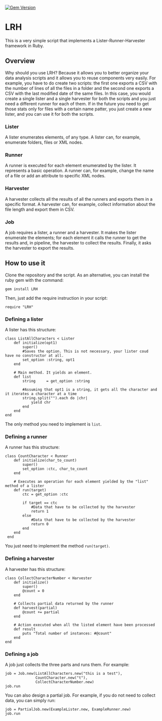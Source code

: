 [![Gem Version](https://badge.fury.io/rb/LRH.svg)](https://badge.fury.io/rb/LRH)

# LRH
This is a very simple script that implements a Lister-Runner-Harvester framework in Ruby.

## Overview
Why should you use LRH? Because it allows you to better organize your data analysis scripts and it allows you to reuse components
very easily. For example, you have to do create two scripts: the first one exports a CSV with the number of lines of all the files in a
folder and the second one exports a CSV with the last modified date of the same files. In this case, you would create a single lister and
a single harvester for both the scripts and you just need a different runner for each of them. If in the future you need to get those
stats only for files with a certain name patter, you just create a new lister, and you can use it for both the scripts.

### Lister
A lister enumerates elements, of any type. A lister can, for example, enumerate folders, files or XML nodes.

### Runner
A runner is executed for each element enumerated by the lister. It represents a basic operation. A runner can, for example, 
change the name of a file or add an attribute to specific XML nodes.

### Harvester
A harvester collects all the results of all the runners and exports them in a specific format. A harvester can, for example, 
collect information about the file length and export them in CSV.

### Job
A job requires a lister, a runner and a harvester. It makes the lister enumerate the elements; for each element it calls the runner
to get the results and, in pipeline, the harvester to collect the results. Finally, it asks the harvester to export the results.


## How to use it
Clone the repository and the script. As an alternative, you can install the ruby gem with the command:
```
gem install LRH
```

Then, just add the require instruction in your script:

`require "LRH"`

### Defining a lister
A lister has this structure:
```
class ListAllCharacters < Lister
    def initialize(opt1)
        super()
        #Saves the option. This is not necessary, your lister coud have no constructor at all.
        set_option :string, opt1
    end

    # Main method. It yields an element.
    def list
        string     = get_option :string
        
        #Assuming that opt1 is a string, it gets all the character and it iterates a character at a time
        string.split("").each do |chr|
            yield chr
        end
    end
end
```

The only method you need to implement is `list`.

### Defining a runner
A runner has this structure:
```
class CountCharacter < Runner
    def initialize(char_to_count)
        super()
        set_option :ctc, char_to_count
    end
    
    # Executes an operation for each element yielded by the "list" method of a lister
    def run(target)
        ctc = get_option :ctc
        
        if target == ctc
            #Data that have to be collected by the harvester
            return 1
        else
            #Data that have to be collected by the harvester
            return 0
        end
    end
 end
```

You just need to implement the method `run(target)`.

### Defining a harvester
A harvester has this structure:
```
class CollectCharacterNumber < Harvester
    def initialize()
        super()
        @count = 0
    end
    
    # Collects partial data returned by the runner
    def harvest(partial)
        @count += partial
    end

    # Action executed when all the listed element have been processed
    def result
        puts "Total number of instances: #@count"
    end
end
```

### Defining a job
A job just collects the three parts and runs them. For example:
```
job = Job.new(ListAllCharacters.new("this is a test"), 
              CountCharacter.new("t"),
              CollectCharacterNumber.new)
job.run
```

You can also design a partial job. For example, if you do not need to collect data, you can simply run:
```
job = PartialJob.new(ExampleLister.new, ExampleRunner.new)
job.run
```
